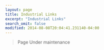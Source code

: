 ```yaml
---
layout: page
title: Industrial Links
excerpt: "Industrial Links"
search_omit: false
modified: 2014-08-08T20:04:41.231140-04:00
---
```


> Page Under maintenance



